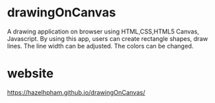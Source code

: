 # drawingOnCanvas
A drawing application on browser using HTML,CSS,HTML5 Canvas, Javascript. 
By using this app, users can create rectangle shapes, draw lines. The line width can be adjusted. The colors can be changed. 
# website
https://hazelhpham.github.io/drawingOnCanvas/
